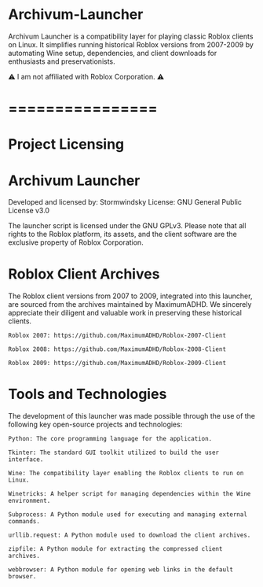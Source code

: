 # Archivum-Launcher
Archivum Launcher is a compatibility layer for playing classic Roblox clients on Linux. It simplifies running historical
Roblox versions from 2007-2009 by automating Wine setup, dependencies, and client downloads for enthusiasts and preservationists.

⚠️ I am not affiliated with Roblox Corporation. ⚠️


# ================

# Project Licensing

# Archivum Launcher
Developed and licensed by: Stormwindsky
License: GNU General Public License v3.0

The launcher script is licensed under the GNU GPLv3. Please note that all rights to the Roblox platform, its assets, and the client software are the exclusive property of Roblox Corporation.

# Roblox Client Archives

The Roblox client versions from 2007 to 2009, integrated into this launcher, are sourced from the archives maintained by MaximumADHD. We sincerely appreciate their diligent and valuable work in preserving these historical clients.

    Roblox 2007: https://github.com/MaximumADHD/Roblox-2007-Client

    Roblox 2008: https://github.com/MaximumADHD/Roblox-2008-Client

    Roblox 2009: https://github.com/MaximumADHD/Roblox-2009-Client

# Tools and Technologies

The development of this launcher was made possible through the use of the following key open-source projects and technologies:

    Python: The core programming language for the application.

    Tkinter: The standard GUI toolkit utilized to build the user interface.

    Wine: The compatibility layer enabling the Roblox clients to run on Linux.

    Winetricks: A helper script for managing dependencies within the Wine environment.

    Subprocess: A Python module used for executing and managing external commands.

    urllib.request: A Python module used to download the client archives.

    zipfile: A Python module for extracting the compressed client archives.

    webbrowser: A Python module for opening web links in the default browser.
